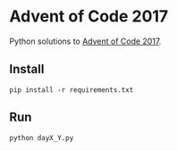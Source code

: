 # Advent of Code 2017

Python solutions to [Advent of Code 2017](http://adventofcode.com/2017).

## Install

`pip install -r requirements.txt`

## Run

`python dayX_Y.py`